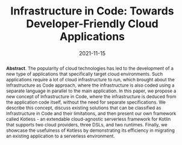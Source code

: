 ---
title: "Infrastructure in Code: Towards Developer-Friendly Cloud Applications"
authors: '<i>Vladislav Tankov, Dmitriy Valchuk, Yaroslav Golubev, and Timofey Bryksin</i>'
collection: publications
status: "published"
permalink: /publication/2021-11-15-infrastructure-in-code
date: 2021-11-15
venue: "proceedings of <b>ASE'21</b>"
pdf: 'https://arxiv.org/pdf/2108.07842.pdf'
tool: 'https://github.com/JetBrains/kotless'
paperurl: 'https://doi.org/10.1109/ASE51524.2021.9678943'
video: 'https://www.youtube.com/watch?v=8tAm2L4dE7o'
abstract: '<p><b>Abstract</b>. The popularity of cloud technologies has led to the development of a new type of applications that specifically target cloud environments. Such applications require a lot of cloud infrastructure to run, which brought about the Infrastructure as Code approach, where the infrastructure is also coded using a separate language in parallel to the main application. In this paper, we propose a new concept of Infrastructure in Code, where the infrastructure is deduced from the application code itself, without the need for separate specifications. We describe this concept, discuss existing solutions that can be classified as Infrastructure in Code and their limitations, and then present our own framework called Kotless - an extendable cloud-agnostic serverless framework for Kotlin that supports two cloud providers, three DSLs, and two runtimes. Finally, we showcase the usefulness of Kotless by demonstrating its efficiency in migrating an existing application to a serverless environment.</p>'
---